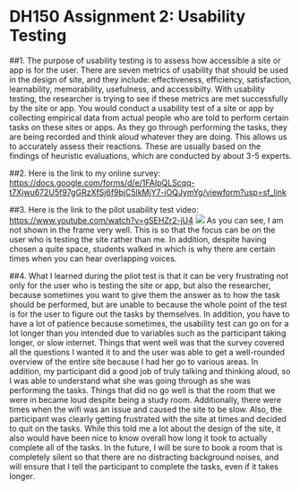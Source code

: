 # DH150 Assignment 2: Usability Testing

##1. The purpose of usability testing is to assess how accessible a site or app is for the user. There are seven metrics of usability that should be used in the design of site, and they include: effectiveness, efficiency, satisfaction, learnability, memorability, usefulness, and accessibilty. With usability testing, the researcher is trying to see if these metrics are met successfully by the site or app. You would conduct a usability test of a site or app by collecting empirical data from actual people who are told to perform certain tasks on these sites or apps. As they go through performing the tasks, they are being recorded and think aloud whatever they are doing. This allows us to accurately assess their reactions. These are usually based on the findings of heuristic evaluations, which are conducted by about 3-5 experts. 

##2. Here is the link to my online survey: https://docs.google.com/forms/d/e/1FAIpQLScqq-t7Xjwu672U5f97gGRzXfSj6f9bjC5lkMjY7-iOQJymYg/viewform?usp=sf_link

##3. Here is the link to the pilot usability test video: https://www.youtube.com/watch?v=gSEHZr2-jU4
[![](http://img.youtube.com/vi/gSEHZr2-jU4/0.jpg)](http://www.youtube.com/watch?v=gSEHZr2-jU4 "DH150: Contiki Usability Test")
     As you can see, I am not shown in the frame very well. This is so that the focus can be on the user who is testing the site rather than me. In addition, despite having chosen a quite space, students walked in which is why there are certain times when you can hear overlapping voices.
     
##4. What I learned during the pilot test is that it can be very frustrating not only for the user who is testing the site or app, but also the researcher, because sometimes you want to give them the answer as to how the task should be performed, but are unable to because the whole point of the test is for the user to figure out the tasks by themselves. In addition, you have to have a lot of patience because sometimes, the usability test can go on for a lot longer than you intended due to variables such as the participant taking longer, or slow internet. Things that went well was that the survey covered all the questions I wanted it to and the user was able to get a well-rounded overview of the entire site because I had her go to various areas. In addition, my participant did a good job of truly talking and thinking aloud, so I was able to understand what she was going through as she was performing the tasks. Things that did no go well is that the room that we were in became loud despite being a study room. Additionally, there were times when the wifi was an issue and caused the site to be slow. Also, the participant was clearly getting frustrated with the site at times and decided to quit on the tasks. While this told me a lot about the design of the site, it also would have been nice to know overall how long it took to actually complete all of the tasks. In the future, I will be sure to book a room that is completely silent so that there are no distracting background noises, and will ensure that I tell the participant to complete the tasks, even if it takes longer. 
